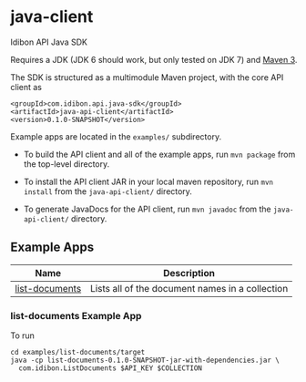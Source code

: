 java-client
===========

Idibon API Java SDK

Requires a JDK (JDK 6 should work, but only tested on JDK 7) and
[Maven 3](http://maven.apache.org/download.cgi).

The SDK is structured as a multimodule Maven project, with the core
API client as

```
<groupId>com.idibon.api.java-sdk</groupId>
<artifactId>java-api-client</artifactId>
<version>0.1.0-SNAPSHOT</version>
```

Example apps are located in the `examples/` subdirectory.

* To build the API client and all of the example apps, run `mvn package`
from the top-level directory.

* To install the API client JAR in your local maven repository, run
  `mvn install` from the `java-api-client/` directory.

* To generate JavaDocs for the API client, run `mvn javadoc` from the
  `java-api-client/` directory.

## Example Apps

Name|Description
--------|--------
[list-documents](#list-documents)|Lists all of the document names in a collection

### <a name="list-documents">list-documents Example App</a>

To run

```
cd examples/list-documents/target
java -cp list-documents-0.1.0-SNAPSHOT-jar-with-dependencies.jar \
  com.idibon.ListDocuments $API_KEY $COLLECTION
```

